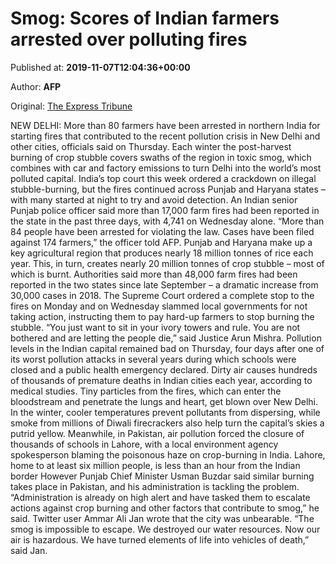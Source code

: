 
# Smog: Scores of Indian farmers arrested over polluting fires

Published at: **2019-11-07T12:04:36+00:00**

Author: **AFP**

Original: [The Express Tribune](https://tribune.com.pk/story/2095490/3-smog-scores-indian-farmers-arrested-polluting-fires/)

NEW DELHI: More than 80 farmers have been arrested in northern India for starting fires that contributed to the recent pollution crisis in New Delhi and other cities, officials said on Thursday.
Each winter the post-harvest burning of crop stubble covers swaths of the region in toxic smog, which combines with car and factory emissions to turn Delhi into the world’s most polluted capital.
India’s top court this week ordered a crackdown on illegal stubble-burning, but the fires continued across Punjab and Haryana states – with many started at night to try and avoid detection.
An Indian senior Punjab police officer said more than 17,000 farm fires had been reported in the state in the past three days, with 4,741 on Wednesday alone.
“More than 84 people have been arrested for violating the law. Cases have been filed against 174 farmers,” the officer told AFP.
Punjab and Haryana make up a key agricultural region that produces nearly 18 million tonnes of rice each year. This, in turn, creates nearly 20 million tonnes of crop stubble – most of which is burnt.
Authorities said more than 48,000 farm fires had been reported in the two states since late September – a dramatic increase from 30,000 cases in 2018.
The Supreme Court ordered a complete stop to the fires on Monday and on Wednesday slammed local governments for not taking action, instructing them to pay hard-up farmers to stop burning the stubble.
“You just want to sit in your ivory towers and rule. You are not bothered and are letting the people die,” said Justice Arun Mishra.
Pollution levels in the Indian capital remained bad on Thursday, four days after one of its worst pollution attacks in several years during which schools were closed and a public health emergency declared.
Dirty air causes hundreds of thousands of premature deaths in Indian cities each year, according to medical studies.
Tiny particles from the fires, which can enter the bloodstream and penetrate the lungs and heart, get blown over New Delhi.
In the winter, cooler temperatures prevent pollutants from dispersing, while smoke from millions of Diwali firecrackers also help turn the capital’s skies a putrid yellow.
Meanwhile, in Pakistan, air pollution forced the closure of thousands of schools in Lahore, with a local environment agency spokesperson blaming the poisonous haze on crop-burning in India.
Lahore, home to at least six million people, is less than an hour from the Indian border
However Punjab Chief Minister Usman Buzdar said similar burning takes place in Pakistan, and his administration is tackling the problem.
“Administration is already on high alert and have tasked them to escalate actions against crop burning and other factors that contribute to smog,” he said.
Twitter user Ammar Ali Jan wrote that the city was unbearable.
“The smog is impossible to escape. We destroyed our water resources. Now our air is hazardous. We have turned elements of life into vehicles of death,” said Jan.
